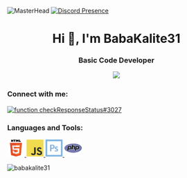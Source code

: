![MasterHead](https://cdn.discordapp.com/attachments/1104412013666500630/1120606994236194816/4bc33df13a4df39ae4cb9655e4e1360c_1.png)
[![Discord Presence](https://lanyard.cnrad.dev/api/:id)](https://discord.com/users/1068994544458268783)
<h1 align="center">Hi 👋, I'm BabaKalite31</h1>
<h3 align="center">Basic Code Developer</h3>

<div align="center">
    <a href="https://discord.com/users/1068994544458268783" title="Discord Profile"><img src="https://lanyard-profile-readme.vercel.app/api/1068994544458268783"></a>
</div>


<h3 align="left">Connect with me:</h3>
<p align="left">
<a href="https://discord.gg/function checkResponseStatus#3027" target="blank"><img align="center" src="https://raw.githubusercontent.com/rahuldkjain/github-profile-readme-generator/master/src/images/icons/Social/discord.svg" alt="function checkResponseStatus#3027" height="30" width="40" /></a>
</p>

<h3 align="left">Languages and Tools:</h3>
<p align="left"> <a href="https://www.w3.org/html/" target="_blank" rel="noreferrer"> <img src="https://raw.githubusercontent.com/devicons/devicon/master/icons/html5/html5-original-wordmark.svg" alt="html5" width="40" height="40"/> </a> <a href="https://developer.mozilla.org/en-US/docs/Web/JavaScript" target="_blank" rel="noreferrer"> <img src="https://raw.githubusercontent.com/devicons/devicon/master/icons/javascript/javascript-original.svg" alt="javascript" width="40" height="40"/> </a> <a href="https://www.photoshop.com/en" target="_blank" rel="noreferrer"> <img src="https://raw.githubusercontent.com/devicons/devicon/master/icons/photoshop/photoshop-line.svg" alt="photoshop" width="40" height="40"/> </a> <a href="https://www.php.net" target="_blank" rel="noreferrer"> <img src="https://raw.githubusercontent.com/devicons/devicon/master/icons/php/php-original.svg" alt="php" width="40" height="40"/> </a> <a href="https://www.typescriptlang.org/" target="_blank" rel="noreferrer">

<p><img align="left" src="https://github-readme-stats.vercel.app/api/top-langs?username=babakalite31&show_icons=true&locale=en&layout=compact" alt="babakalite31" /></p>

